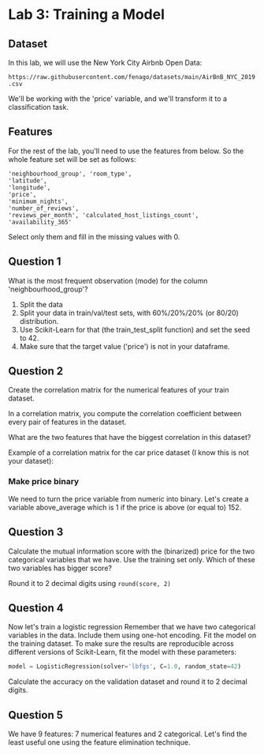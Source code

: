 # Lab 3: Training a Model
## Dataset
In this lab, we will use the New York City Airbnb Open Data:

`https://raw.githubusercontent.com/fenago/datasets/main/AirBnB_NYC_2019.csv`

We'll be working with the 'price' variable, and we'll transform it to a classification task.

## Features
For the rest of the lab, you'll need to use the features from below. So the whole feature set will be set as follows:

```text
'neighbourhood_group', 'room_type',
'latitude',
'longitude',
'price',
'minimum_nights',
'number_of_reviews',
'reviews_per_month', 'calculated_host_listings_count',
'availability_365'
```

Select only them and fill in the missing values with 0.

##  Question 1
What is the most frequent observation (mode) for the column 'neighbourhood_group'?
1. Split the data
2. Split your data in train/val/test sets, with 60%/20%/20% (or 80/20) distribution. 
3. Use Scikit-Learn for that (the train_test_split function) and set the seed to 42. 
4. Make sure that the target value ('price') is not in your dataframe.


## Question 2
Create the correlation matrix for the numerical features of your train dataset.

In a correlation matrix, you compute the correlation coefficient between every pair of features in the dataset.

What are the two features that have the biggest correlation in this dataset?

Example of a correlation matrix for the car price dataset (I know this is not your dataset):

###  Make price binary
We need to turn the price variable from numeric into binary.
Let's create a variable above_average which is 1 if the price is above (or equal to) 152.

## Question 3
Calculate the mutual information score with the (binarized) price for the two categorical variables that we have. Use the training set only.
Which of these two variables has bigger score?

Round it to 2 decimal digits using `round(score, 2)`

## Question 4
Now let's train a logistic regression
Remember that we have two categorical variables in the data. Include them using one-hot encoding.
Fit the model on the training dataset.
To make sure the results are reproducible across different versions of Scikit-Learn, fit the model with these parameters:

```python
model = LogisticRegression(solver='lbfgs', C=1.0, random_state=42)
```
Calculate the accuracy on the validation dataset and round it to 2 decimal digits.

## Question 5

We have 9 features: 7 numerical features and 2 categorical.
Let's find the least useful one using the feature elimination technique.
